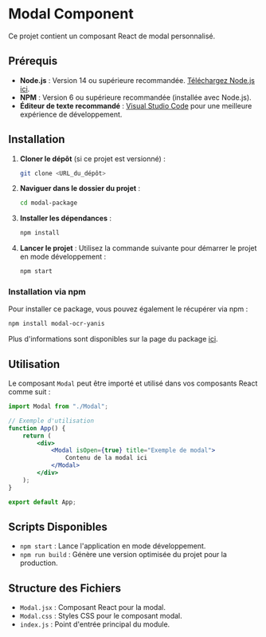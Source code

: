 # Modal Component

Ce projet contient un composant React de modal personnalisé.

## Prérequis

- **Node.js** : Version 14 ou supérieure recommandée.
  [Téléchargez Node.js ici](https://nodejs.org/).
- **NPM** : Version 6 ou supérieure recommandée (installée avec Node.js).
- **Éditeur de texte recommandé** :
  [Visual Studio Code](https://code.visualstudio.com/) pour une meilleure
  expérience de développement.

## Installation

1. **Cloner le dépôt** (si ce projet est versionné) :
   ```bash
   git clone <URL_du_dépôt>
   ```

2. **Naviguer dans le dossier du projet** :
   ```bash
   cd modal-package
   ```

3. **Installer les dépendances** :
   ```bash
   npm install
   ```

4. **Lancer le projet** : Utilisez la commande suivante pour démarrer le projet
   en mode développement :
   ```bash
   npm start
   ```

### Installation via npm

Pour installer ce package, vous pouvez également le récupérer via npm :

```bash
npm install modal-ocr-yanis
```

Plus d'informations sont disponibles sur la page du package
[ici](https://www.npmjs.com/package/modal-ocr-yanis).

## Utilisation

Le composant `Modal` peut être importé et utilisé dans vos composants React
comme suit :

```jsx
import Modal from "./Modal";

// Exemple d'utilisation
function App() {
    return (
        <div>
            <Modal isOpen={true} title="Exemple de modal">
                Contenu de la modal ici
            </Modal>
        </div>
    );
}

export default App;
```

## Scripts Disponibles

- `npm start` : Lance l'application en mode développement.
- `npm run build` : Génère une version optimisée du projet pour la production.

## Structure des Fichiers

- `Modal.jsx` : Composant React pour la modal.
- `Modal.css` : Styles CSS pour le composant modal.
- `index.js` : Point d'entrée principal du module.
